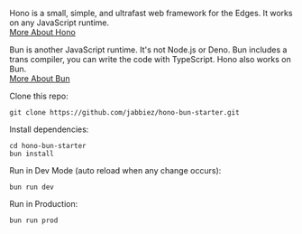 Hono is a small, simple, and ultrafast web framework for the Edges. It works on any JavaScript runtime.
<br>[More About Hono](https://hono.dev)

Bun is another JavaScript runtime. It's not Node.js or Deno. Bun includes a trans compiler, you can write the code with TypeScript. Hono also works on Bun.
<br>[More About Bun](https://bun.sh)

Clone this repo:
```
git clone https://github.com/jabbiez/hono-bun-starter.git
```

Install dependencies:

```
cd hono-bun-starter
bun install
```

Run in Dev Mode (auto reload when any change occurs):

```
bun run dev
```

Run in Production:

```
bun run prod
```